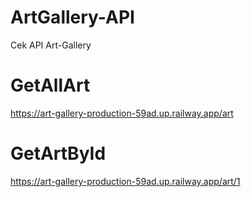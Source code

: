 # ArtGallery-API

Cek API Art-Gallery

# GetAllArt
https://art-gallery-production-59ad.up.railway.app/art

# GetArtById
https://art-gallery-production-59ad.up.railway.app/art/1 
